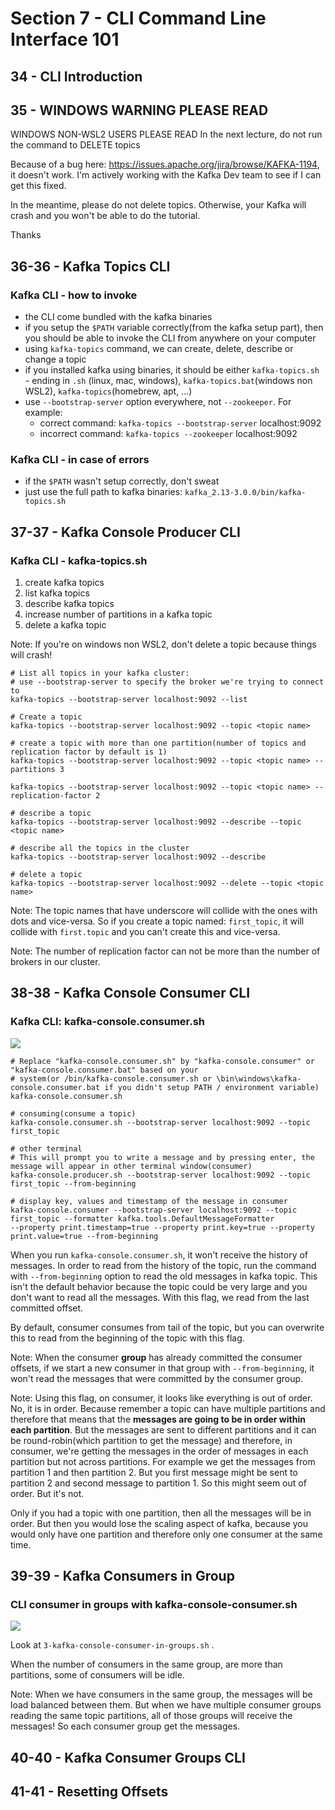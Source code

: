 # Section 7 - CLI Command Line Interface 101

## 34 - CLI Introduction
 
## 35 - WINDOWS WARNING PLEASE READ
WINDOWS NON-WSL2 USERS PLEASE READ
In the next lecture, do not run the command to DELETE topics

Because of a bug here: https://issues.apache.org/jira/browse/KAFKA-1194, it doesn't work. I'm actively working with the Kafka Dev team to
see if I can get this fixed.

In the meantime, please do not delete topics. Otherwise, your Kafka will crash and you won't be able to do the tutorial.

Thanks

## 36-36 - Kafka Topics CLI
### Kafka CLI - how to invoke
- the CLI come bundled with the kafka binaries
- if you setup the `$PATH` variable correctly(from the kafka setup part), then you should be able to invoke the CLI from anywhere
on your computer
- using `kafka-topics` command, we can create, delete, describe or change a topic
- if you installed kafka using binaries, it should be either `kafka-topics.sh` - ending in `.sh` (linux, mac, windows), `kafka-topics.bat`(windows non WSL2),
`kafka-topics`(homebrew, apt, ...)
- use `--bootstrap-server` option everywhere, not `--zookeeper`. For example:
    - correct command: `kafka-topics --bootstrap-server` localhost:9092
    - incorrect command: `kafka-topics --zookeeper` localhost:9092

### Kafka CLI - in case of errors
- if the `$PATH` wasn't setup correctly, don't sweat
- just use the full path to kafka binaries: `kafka_2.13-3.0.0/bin/kafka-topics.sh`

## 37-37 - Kafka Console Producer CLI
### Kafka CLI - kafka-topics.sh
1. create kafka topics
2. list kafka topics
3. describe kafka topics
4. increase number of partitions in a kafka topic
5. delete a kafka topic

Note: If you're on windows non WSL2, don't delete a topic because things will crash!

```shell
# List all topics in your kafka cluster:
# use --bootstrap-server to specify the broker we're trying to connect to
kafka-topics --bootstrap-server localhost:9092 --list

# Create a topic
kafka-topics --bootstrap-server localhost:9092 --topic <topic name>

# create a topic with more than one partition(number of topics and replication factor by default is 1)
kafka-topics --bootstrap-server localhost:9092 --topic <topic name> --partitions 3

kafka-topics --bootstrap-server localhost:9092 --topic <topic name> --replication-factor 2

# describe a topic
kafka-topics --bootstrap-server localhost:9092 --describe --topic <topic name>

# describe all the topics in the cluster
kafka-topics --bootstrap-server localhost:9092 --describe

# delete a topic
kafka-topics --bootstrap-server localhost:9092 --delete --topic <topic name>
```

Note: The topic names that have underscore will collide with the ones with dots and vice-versa. So if you create a topic named: `first_topic`,
it will collide with `first.topic` and you can't create this and vice-versa.

Note: The number of replication factor can not be more than the number of brokers in our cluster.

## 38-38 - Kafka Console Consumer CLI
### Kafka CLI: kafka-console.consumer.sh
![](./img/38-38-1.png)

```shell
# Replace "kafka-console.consumer.sh" by "kafka-console.consumer" or "kafka-console.consumer.bat" based on your 
# system(or /bin/kafka-console.consumer.sh or \bin\windows\kafka-console.consumer.bat if you didn't setup PATH / environment variable)
kafka-console.consumer.sh

# consuming(consume a topic)
kafka-console.consumer.sh --bootstrap-server localhost:9092 --topic first_topic

# other terminal
# This will prompt you to write a message and by pressing enter, the message will appear in other terminal window(consumer)
kafka-console.producer.sh --bootstrap-server localhost:9092 --topic first_topic --from-beginning

# display key, values and timestamp of the message in consumer
kafka-console.consumer --bootstrap-server localhost:9092 --topic first_topic --formatter kafka.tools.DefaultMessageFormatter
--property print.timestamp=true --property print.key=true --property print.value=true --from-beginning
```
When you run `kafka-console.consumer.sh`, it won't receive the history of messages. In order to read from the history of the topic,
run the command with `--from-beginning` option to read the old messages in kafka topic. This isn't the default behavior because the topic
could be very large and you don't want to read all the messages. With this flag, we read from the last committed offset.

By default, consumer consumes from tail of the topic, but you can overwrite this to read from the beginning of the topic with this flag.

Note: When the consumer **group** has already committed the consumer offsets, if we start a new consumer in that group with `--from-beginning`,
it won't read the messages that were committed by the consumer group.

Note: Using this flag, on consumer, it looks like everything is out of order. No, it is in order. Because remember a topic can have multiple
partitions and therefore that means that the **messages are going to be in order within each partition**. But the messages are sent to 
different partitions and it can be round-robin(which partition to get the message) and therefore, in consumer, we're getting the messages
in the order of messages in each partition but not across partitions. For example we get the messages from partition 1 and then partition 2.
But you first message might be sent to partition 2 and second message to partition 1. So this might seem out of order. But it's not.

Only if you had a topic with one partition, then all the messages will be in order. But then you would lose the scaling aspect of kafka, because
you would only have one partition and therefore only one consumer at the same time.

## 39-39 - Kafka Consumers in Group
### CLI consumer in groups with kafka-console-consumer.sh
![](./img/39-39-1.png)

Look at `3-kafka-console-consumer-in-groups.sh` .

When the number of consumers in the same group, are more than partitions, some of consumers will be idle.

Note: When we have consumers in the same group, the messages will be load balanced between them. But when we have multiple consumer groups
reading the same topic partitions, all of those groups will receive the messages! So each consumer group get the messages.

## 40-40 - Kafka Consumer Groups CLI
## 41-41 - Resetting Offsets